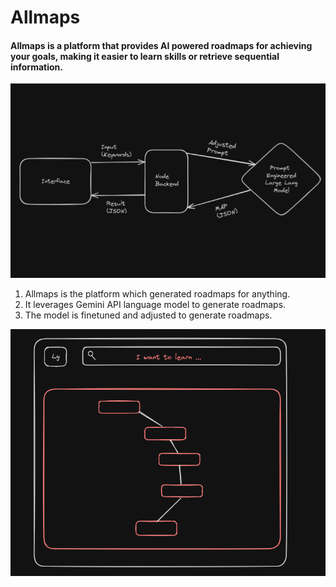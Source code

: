 # Allmaps

#### Allmaps is a platform that provides AI powered roadmaps for achieving your goals, making it easier to learn skills or retrieve sequential information.

![Flow.png](assets/Flow.png)
1. Allmaps is the platform which generated roadmaps for anything.
2. It leverages Gemini API language model to generate roadmaps.
3. The model is finetuned and adjusted to generate roadmaps.
 

![Flow.png](assets/image.png)

